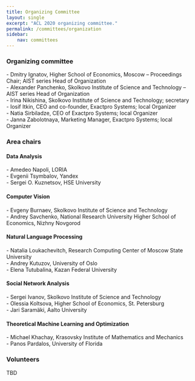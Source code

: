 ```yaml
---
title: Organizing Committee
layout: single
excerpt: "ACL 2020 organizing committee."
permalink: /committees/organization
sidebar: 
    nav: committees 
---
```


<h3>Organizing committee</h3>
- Dmitry Ignatov, Higher School of Economics, Moscow &ndash; Proceedings Chair; AIST series Head of Organization<br/>
- Alexander Panchenko, Skolkovo Institute of Science and Technology &ndash; AIST series Head of Organization<br/>
- Irina Nikishina, Skolkovo Institute of Science and Technology; secretary<br/>
- Iosif Itkin, CEO and co-founder, Exactpro Systems; local Organizer<br/>
- Natia Sirbiladze, CEO of Exactpro Systems; local Organizer<br/>
- Janna Zabolotnaya, Marketing Manager, Exactpro Systems; local Organizer

<h3>Area chairs</h3>

<h4>Data Analysis</h4>
- Amedeo Napoli, LORIA<br/>
- Evgenii Tsymbalov, Yandex<br/>
- Sergei O. Kuznetsov, HSE University

<h4>Computer Vision</h4>
- Evgeny Burnaev, Skolkovo Institute of Science and Technology<br/>
- Andrey Savchenko, National Research University Higher School of Economics, Nizhny Novgorod

<h4>Natural Language Processing</h4>
- Natalia Loukachevitch, Research Computing Center of Moscow State University<br/>
- Andrey Kutuzov, University of Oslo<br/>
- Elena Tutubalina, Kazan Federal University


<h4>Social Network Analysis</h4>
 - Sergei Ivanov, Skolkovo Institute of Science and Technology<br/>
 - Olessia Koltsova, Higher School of Economics, St. Petersburg<br/>
 - Jari Saramäki, Aalto University

<h4>Theoretical Machine Learning and Optimization</h4>
 - Michael Khachay, Krasovsky Institute of Mathematics and Mechanics<br/>
 - Panos Pardalos, University of Florida


<!--
<h4>Process Mining</h4>
TBD
Wil van der Aalst, RWTH Aachen University, Germany<br/>
Anna Kalenkova, The University of Melbourne, Australia<br/>
Irina Lomazova, National Research University Higher School of Economics, Moscow, Russia
-->

<h3>Volunteers</h3>
TBD
<!--
Robiul Islam, HSE alumni & Innopolis, Russia<br/>
Evgeniy Tsymbalov, Skolkovo Institute of Science and Technology, Russia
-->

